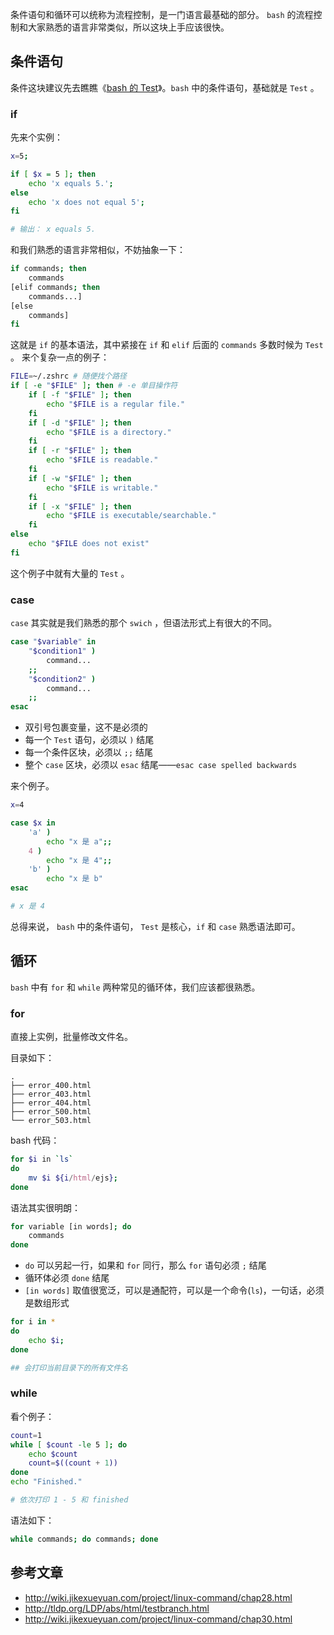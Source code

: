 <!--
title: bash 的条件和循环
date: 2016-06-28 15:15:54
tags: bash, shell, mac
-->

条件语句和循环可以统称为流程控制，是一门语言最基础的部分。
`bash` 的流程控制和大家熟悉的语言非常类似，所以这块上手应该很快。

<!-- more -->


## 条件语句
条件这块建议先去瞧瞧《[bash 的 Test](http://jiangyuan.me/blog/2016/05/30/bash-test/)》。`bash` 中的条件语句，基础就是 `Test` 。

### if
先来个实例：
```bash
x=5;

if [ $x = 5 ]; then
    echo 'x equals 5.';
else
    echo 'x does not equal 5';
fi

# 输出： x equals 5.
```
和我们熟悉的语言非常相似，不妨抽象一下：
```bash
if commands; then
	commands
[elif commands; then
	commands...]
[else
	commands]
fi
```
这就是 `if` 的基本语法，其中紧接在 `if` 和 `elif` 后面的 `commands` 多数时候为 `Test`  。
来个复杂一点的例子：

```bash
FILE=~/.zshrc # 随便找个路径
if [ -e "$FILE" ]; then # -e 单目操作符
    if [ -f "$FILE" ]; then
        echo "$FILE is a regular file."
    fi
    if [ -d "$FILE" ]; then
        echo "$FILE is a directory."
    fi
    if [ -r "$FILE" ]; then
        echo "$FILE is readable."
    fi
    if [ -w "$FILE" ]; then
        echo "$FILE is writable."
    fi
    if [ -x "$FILE" ]; then
        echo "$FILE is executable/searchable."
    fi
else
    echo "$FILE does not exist"
fi
```

这个例子中就有大量的 `Test` 。

### case
`case` 其实就是我们熟悉的那个 `swich` ，但语法形式上有很大的不同。

```bash
case "$variable" in
	"$condition1" )
		command...
	;;
	"$condition2" )
		command...
	;;
esac
```
* 双引号包裹变量，这不是必须的
* 每一个 `Test` 语句，必须以 `)` 结尾
* 每一个条件区块，必须以 `;;` 结尾
* 整个 `case` 区块，必须以 `esac` 结尾——`esac case spelled backwards`

来个例子。
```bash
x=4

case $x in
    'a' )
        echo "x 是 a";;
    4 )
        echo "x 是 4";;
    'b' )
        echo "x 是 b"
esac

# x 是 4
```

总得来说， `bash` 中的条件语句， `Test` 是核心，`if` 和 `case` 熟悉语法即可。

## 循环
`bash` 中有 `for` 和 `while` 两种常见的循环体，我们应该都很熟悉。

### for
直接上实例，批量修改文件名。

目录如下：
```
.
├── error_400.html
├── error_403.html
├── error_404.html
├── error_500.html
└── error_503.html
```
 bash 代码：
```bash
for $i in `ls`
do
	mv $i ${i/html/ejs};
done
```

语法其实很明朗：
```bash
for variable [in words]; do
    commands
done
```
* `do` 可以另起一行，如果和 `for` 同行，那么 `for` 语句必须 `;` 结尾
* 循环体必须 `done` 结尾
* `[in words]` 取值很宽泛，可以是通配符，可以是一个命令(`ls`)，一句话，必须是数组形式

```bash
for i in *
do
    echo $i;
done

## 会打印当前目录下的所有文件名
```

### while
看个例子：
```bash
count=1
while [ $count -le 5 ]; do
    echo $count
    count=$((count + 1))
done
echo "Finished."

# 依次打印 1 - 5 和 finished
```
语法如下：
```bash
while commands; do commands; done
```


## 参考文章
* http://wiki.jikexueyuan.com/project/linux-command/chap28.html
* http://tldp.org/LDP/abs/html/testbranch.html
* http://wiki.jikexueyuan.com/project/linux-command/chap30.html
